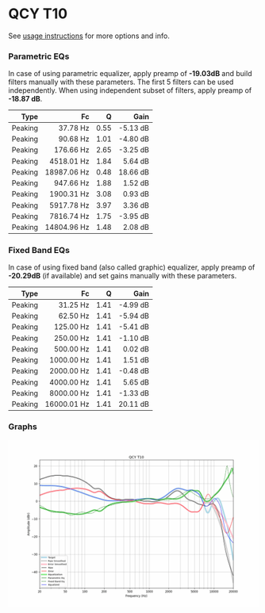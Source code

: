 # QCY T10
See [usage instructions](https://github.com/jaakkopasanen/AutoEq#usage) for more options and info.

### Parametric EQs
In case of using parametric equalizer, apply preamp of **-19.03dB** and build filters manually
with these parameters. The first 5 filters can be used independently.
When using independent subset of filters, apply preamp of **-18.87 dB**.

| Type    | Fc          |    Q | Gain     |
|--------:|------------:|-----:|---------:|
| Peaking | 37.78 Hz    | 0.55 | -5.13 dB |
| Peaking | 90.68 Hz    | 1.01 | -4.80 dB |
| Peaking | 176.66 Hz   | 2.65 | -3.25 dB |
| Peaking | 4518.01 Hz  | 1.84 | 5.64 dB  |
| Peaking | 18987.06 Hz | 0.48 | 18.66 dB |
| Peaking | 947.66 Hz   | 1.88 | 1.52 dB  |
| Peaking | 1900.31 Hz  | 3.08 | 0.93 dB  |
| Peaking | 5917.78 Hz  | 3.97 | 3.36 dB  |
| Peaking | 7816.74 Hz  | 1.75 | -3.95 dB |
| Peaking | 14804.96 Hz | 1.48 | 2.08 dB  |

### Fixed Band EQs
In case of using fixed band (also called graphic) equalizer, apply preamp of **-20.29dB**
(if available) and set gains manually with these parameters.

| Type    | Fc          |    Q | Gain     |
|--------:|------------:|-----:|---------:|
| Peaking | 31.25 Hz    | 1.41 | -4.99 dB |
| Peaking | 62.50 Hz    | 1.41 | -5.94 dB |
| Peaking | 125.00 Hz   | 1.41 | -5.41 dB |
| Peaking | 250.00 Hz   | 1.41 | -1.10 dB |
| Peaking | 500.00 Hz   | 1.41 | 0.02 dB  |
| Peaking | 1000.00 Hz  | 1.41 | 1.51 dB  |
| Peaking | 2000.00 Hz  | 1.41 | -0.48 dB |
| Peaking | 4000.00 Hz  | 1.41 | 5.65 dB  |
| Peaking | 8000.00 Hz  | 1.41 | -1.33 dB |
| Peaking | 16000.01 Hz | 1.41 | 20.11 dB |

### Graphs
![](./QCY%20T10.png)